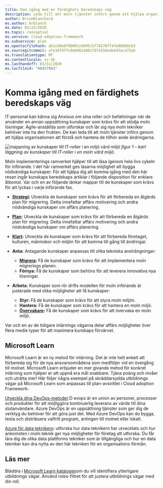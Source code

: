 ```yaml
---
title: Kom igång med en färdighets beredskaps väg
description: Leda till att moln tjänster införs genom att hjälpa organisationen att förstå och ta hänsyn till de associerade ändringarna genom att komma igång med en färdighets beredskaps väg.
author: BrianBlanchard
ms.author: brblanch
ms.date: 03/23/2020
ms.topic: conceptual
ms.service: cloud-adoption-framework
ms.subservice: plan
ms.openlocfilehash: ab1cb0e0f98001c6095c5774270ff47e0b088cb3
ms.sourcegitcommit: afe10f97fc0e0402a881fdfa55dadebd3aca75ab
ms.translationtype: MT
ms.contentlocale: sv-SE
ms.lasthandoff: 03/31/2020
ms.locfileid: "80427943"
---
```

# <a name="getting-started-on-a-skills-readiness-path"></a>Komma igång med en färdighets beredskaps väg

IT-personal kan känna sig Anxious om sina roller och befattningar när de använder en annan uppsättning kunskaper som krävs för att stödja moln lösningar. Agile-anställda som utforskar och lär sig nya moln tekniker behöver inte ha den frukten. De kan leda till att moln tjänster införs genom att hjälpa organisationen att förstå och hantera de tillhör ande ändringarna.

![mappning av kunskaper till IT-roller i en miljö värd miljö](../_images/skills-guidance.png)
*figur 1 – kart läggning av kunskaper till IT-roller i en moln värd miljö.*

Moln implementerings ramverket hjälper till att läsa igenom hela livs cykeln för införande. I det här ramverket ges läsarna möjlighet att bygga nödvändiga kunskaper. För att hjälpa dig att komma igång med den här resan ingår kunskaps beredskaps artiklar i följande disposition för enklare åtkomst. Var och en av följande länkar mappar till de kunskaper som krävs för att lyckas i varje införande fas.

- **[Strategi](../strategy/suggested-skills.md):** Utveckla de kunskaper som krävs för att förbereda en åtgärds plan för migrering. Detta innefattar affärs motivering och andra nödvändiga kunskaper om affärs planering.
- **[Plan](./suggested-skills.md):** Utveckla de kunskaper som krävs för att förbereda en åtgärds plan för migrering. Detta innefattar affärs motivering och andra nödvändiga kunskaper om affärs planering.
- **[Klart](../ready/suggested-skills.md):** Utveckla de kunskaper som krävs för att förbereda företaget, kulturen, människor och miljön för att komma till gång till ändringar.

- **Anta:** Antagande kunskaper anpassas till olika tekniska ansträngningar:
  - **[Migrera](../migrate/suggested-skills.md):** Få de kunskaper som krävs för att implementera moln migrerings planen.
  - **Förnya:** Få de kunskaper som behövs för att leverera innovativa nya lösningar.

- **Arbeta:** Kunskaper som rör drifts modellen för moln införande är justerade med olika möjligheter att få kunskaper:
  - **Styr:** Få de kunskaper som krävs för att styra moln miljön.
  - **Hantera:** Få de kunskaper som krävs för att hantera en moln miljö.
  - **[Övervakare](../manage/monitor/suggested-skills.md):** Få de kunskaper som krävs för att övervaka en moln miljö.

Var och en av de tidigare inlärnings vägarna delar affärs möjligheter över flera medie typer för att maximera kunskaps förvärvet.

## <a name="microsoft-learn"></a>Microsoft Learn

Microsoft Learn är en ny metod för inlärning. Det är inte helt enkelt att förbereda sig för de nya ansvarsområdena som medföljer vid en övergång till molnet. Microsoft Learn erbjuder en mer givande metod för konkret inlärning som hjälper er att uppnå era mål snabbare. Tjäna poäng och nivåer och uträtta mer!
Här följer några exempel på skräddarsydda utbildnings vägar på Microsoft Learn som anpassas till plan-avsnittet i Cloud adoption Framework:

[Utveckla dina DevOps-metoder](https://docs.microsoft.com/learn/paths/evolve-your-devops-practices):D evops är en union av personer, processer och produkter för att möjliggöra kontinuerlig leverans av värde till dina slutanvändare. Azure DevOps är en uppsättning tjänster som ger dig de verktyg du behöver för att göra just det. Med Azure DevOps kan du bygga, testa och distribuera valfritt program, antingen till molnet eller lokalt.

[Azure för data teknikern](https://docs.microsoft.com/learn/paths/azure-for-the-data-engineer): utforska hur data teknikern har utvecklats och hur ankomsten i moln teknik ger nya möjligheter för företag att utforska. Du får lära dig de olika data plattforms tekniker som är tillgängliga och hur en data tekniker kan dra nytta av den här tekniken för en organisations förmån.

## <a name="learn-more"></a>Läs mer

Bläddra i [Microsoft Learn katalogen](https://docs.microsoft.com/learn/browse)om du vill identifiera ytterligare utbildnings vägar. Använd roles-filtret för att justera utbildnings vägar med din roll.
